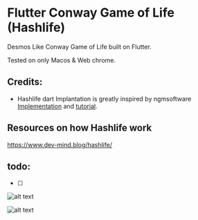 # Flutter Conway Game of Life (Hashlife)

Desmos Like Conway Game of Life built on Flutter.

Tested on only Macos & Web chrome.

## Credits:

- Hashlife dart Implantation is greatly inspired by ngmsoftware [Implementation](https://github.com/ngmsoftware/hashlife/blob/master/hashLife.py) and [tutorial](https://www.dev-mind.blog/hashlife/).

## Resources on how Hashlife work

https://www.dev-mind.blog/hashlife/

## todo:

- [ ] 

![alt text](puffer_train.gif)

![alt text](gunner.gif)
